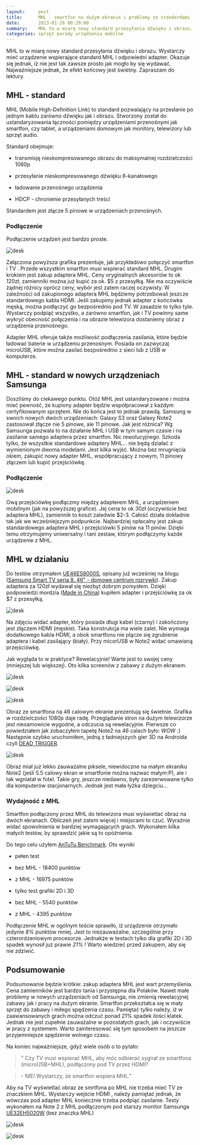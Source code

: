 ```yaml
---
layout:     post
title:      MHL - smartfon na dużym ekranie i problemy ze standardami (Samsung)
date:       2013-01-26 00:29:00
summary:    MHL to w miarę nowy standard przesyłania dźwięku i obrazu. Wystarczy mieć urządzenie wspierające standard MHL i odpowiedni adapter. Okazuje się jednak, iż nie jest tak zawsze prosto jak mogło by się wydawać. Najważniejsze jednak, że efekt końcowy jest świetny.  Zapraszam do lektury.MHL - standardMHL...
categories: sprzęt porady urządzenia mobilne
---
```




MHL to w miarę nowy standard przesyłania dźwięku i obrazu. Wystarczy mieć urządzenie wspierające standard MHL i odpowiedni adapter. Okazuje się jednak, iż nie jest tak zawsze prosto jak mogło by się wydawać. Najważniejsze jednak, że efekt końcowy jest świetny.  Zapraszam do lektury.



## MHL - standard


MHL (Mobile High-Definition Link) to standard pozwalający na przesłanie po jednym kablu zarówno dźwięku jak i obrazu. Stworzony został do ustandaryzowania łączności pomiędzy urządzeniami przenośnymi jak smartfon, czy tablet, a urządzeniami domowym jak monitory, telewizory lub sprzęt audio. 

Standard obejmuje:


  * transmisję nieskompresowanego obrazu do maksymalnej rozdzielczości 1080p


  * przesyłanie nieskompresowanego  dźwięku 8-kanałowego


  * ładowanie przenośnego urządzenia


  * HDCP - chronienie przesyłanych treści



Standardem jest złącze 5 pinowe w urządzeniach przenośnych.



### Podłączenie


Podłączenie urządzeń jest bardzo proste. 



![desk](https://raw.githubusercontent.com/djfoxer/djfoxer.github.io/master/_img/2013-1-26-_108_/g_-_608x405_-_-_38838x20130125212611_0.png)



Załączona powyższa grafika prezentuje, jak przykładowo połączyć smartfon i TV . Przede wszystkim smartfon musi wspierać standard MHL. Drugim krokiem jest zakup adaptera MHL. Ceny oryginalnych akcesoriów to ok 120zł, zamienniki można już kupić za ok. $5 z przesyłką. Nie ma oczywiście żądnej różnicy oprócz ceny, wybór jest zatem raczej oczywisty. W zależności od zakupionego adaptera MHL będziemy potrzebowali jeszcze standardowego kabla HDMI. Jeśli zakupimy jednak adapter z końcówka męską, można podłączyć go bezpośrednio pod TV. W zasadzie to tylko tyle. Wystarczy podpiąć wszystko, a zarówno smartfon, jak i  TV powinny same wykryć obecność połączenia i na obrazie telewizora dostaniemy obraz z urządzenia przenośnego.

Adapter MHL oferuje także możliwość podłączenia zasilania, które będzie ładować baterie w urządzeniu przenośnym. Posiada on zazwyczaj microUSB, które można zasilać bezpośrednio z sieci lub z USB w komputerze.



## MHL - standard w nowych urządzeniach Samsunga


Doszliśmy do ciekawego punktu. Otóż MHL jest ustandaryzowane i można mieć pewność, że kupiony adapter będzie współpracował z każdym certyfikowanym sprzętem. Nie do końca jest to jednak prawdą. Samsung w swoich nowych dwóch urządzeniach: Galaxy S3 oraz Galaxy Note2 zastosował złącze nie 5 pinowe, ale 11 pinowe. Jak jest różnica? Wg Samsunga pozwala to na działanie MHL i USB w tym samym czasie i na zasilanie samego adaptera przez smartfon. Nic rewolucyjnego. Szkoda tylko, że wszystkie standardowe adaptery MHL... nie będą działać z wymienionym dwoma modelami. 
Jest kilka wyjść. Można bez mrugnięcia okiem, zakupić nowy adapter MHL, współpracujący z nowym, 11 pinowy złączem lub kupić przejściówkę. 



### Podłączenie





![desk](https://raw.githubusercontent.com/djfoxer/djfoxer.github.io/master/_img/2013-1-26-_108_/g_-_608x405_-_-_38838x20130125212635_0.png)



Ową przejściówkę podłączmy między adapterem MHL, a urządzeniem mobilnym (jak na powyższej grafice). Jej cena to ok 30zł (oczywiście bez adaptera MHL), zamiennik to koszt zaledwie $2-3. Całość działa dokładnie tak jak we wcześniejszym podpunkcie. Najbardziej opłacalny jest zakup standardowego adaptera MHL i przejściówki 5 pinów na 11 pinów. Dzięki temu otrzymujemy uniwersalny  i tani zestaw, którym podłączymy każde urządzenie z MHL.



## MHL w działaniu



Do testów otrzymałem [UE46ES8000S](http://www.samsung.com/pl/consumer/tv-audio-video/televisions/led/UE46ES8000SXXH), opisany już wcześniej na blogu ([Samsung Smart TV seria 8. 46&quot; - domowe centrum rozrywki](http://www.dobreprogramy.pl/djfoxer/Samsung-Smart-TV-seria--domowe-centrum-rozrywki,38262.html)). Zakup adaptera za 120zł wydawał się niezbyt dobrym pomysłem. Dzięki podpowiedzi mordzia ([Made in China](http://www.dobreprogramy.pl/mordzio/Made-in-China,38447.html)) kupiłem adapter i przejściówkę za ok $7 z przesyłką. 



![desk](https://raw.githubusercontent.com/djfoxer/djfoxer.github.io/master/_img/2013-1-26-_108_/g_-_608x405_-_-_38838x20130125230606_0.jpg)



Na zdjęciu widać adapter, który posiada długi kabel (czarny) i zakończony jest złączem HDMI (męskie). Taka konstrukcja ma wiele zalet. Nie wymaga dodatkowego kabla HDMI, a obok smartfonu nie plącze się zgrubienie adaptera i kabel zasilający (biały). Przy micorUSB w Note2 widać omawianą przejściówkę.

Jak wygląda to w praktyce? Rewelacyjnie! Warte jest to swojej ceny (mniejszej lub większej).
Oto kilka screenów z zabawy z dużym ekranem.



![desk](https://raw.githubusercontent.com/djfoxer/djfoxer.github.io/master/_img/2013-1-26-_108_/g_-_608x405_-_-_38838x20130125230631_0.jpg)




![desk](https://raw.githubusercontent.com/djfoxer/djfoxer.github.io/master/_img/2013-1-26-_108_/g_-_608x405_-_-_38838x20130125230618_0.jpg)




![desk](https://raw.githubusercontent.com/djfoxer/djfoxer.github.io/master/_img/2013-1-26-_108_/g_-_608x405_-_-_38838x20130125230700_0.jpg)




Obraz ze smartfona na 46 calowym ekranie prezentują się świetnie. Grafika w rozdzielczości 1080p daje radę. Przeglądanie stron na dużym telewizorze jest niesamowicie wygodne, a  odczucia są rewelacyjnie. Pierwsze co powiedziałem jak zobaczyłem tapetę Note2 na 46 calach było:  *WOW*  :) Następnie szybko uruchomiłem, jedną z ładniejszych gier 3D na Androida czyli [DEAD TRIGGER](https://play.google.com/store/apps/details?id=com.madfingergames.deadtrigger&amp;hl=pl). 



![desk](https://raw.githubusercontent.com/djfoxer/djfoxer.github.io/master/_img/2013-1-26-_108_/g_-_608x405_-_-_38838x20130125230644_0.jpg)



Obraz miał już lekko zauważalne piksele, niewidoczne na małym ekraniku Note2 (jeśli 5.5 calowy ekran w smartfonie można nazwać małym:P), ale i tak wgniatał w fotel. Takie gry, jeszcze niedawno, były zarezerwowane tylko dla komputerów stacjonarnych. Jednak jest mała łyżka dziegciu...



### Wydajność z MHL


Smartfon podłączony przez MHL do telewizora musi wyświetlać obraz na dwóch ekranach. Obliczeń jest zatem więcej i miejscami to czuć. Wyraźnie widać spowolnienia w bardziej wymagających grach. Wykonałem kilka małych testów, by sprawdzić jakie są to opóźnienia.

Do tego celu użyłem [AnTuTu Benchmark](https://play.google.com/store/apps/details?id=com.antutu.ABenchMark&amp;hl=pl). Oto wyniki


  * pełen test



  * bez MHL - 18400 punktów


  * z MHL - 16975 punktów







  * tylko test grafiki 2D i 3D



  * bez MHL - 5540 punktów


  * z MHL - 4395 punktów









Podłączenie MHL w ogólnym teście sprawiło, iż urządzenie otrzymało jedynie  *8%*  punktów mniej. Jest to niezauważalne, szczególnie przy czterordzeniowym procesorze. Jednakże w testach tylko dla grafiki 2D i 3D spadek wynosił już prawie  *21%* ! Warto wiedzieć przed zakupem, aby się nie zdziwić. 



## Podsumowanie


Podsumowanie będzie krótkie: zakup adaptera MHL jest wart przemyślenia. Cena zamienników jest bardzo tania i przystępna dla Polaków. Nawet małe problemy w nowych urządzeniach od Samsunga, nie zmienią rewelacyjnej zabawy jak i pracy na dużym ekranie. Smartfon przekształca się w mały sprzęt do zabawy i miłego spędzenia czasu. Pamiętać tylko należy, iż w zaawansowanych grach można odczuć ponad 21% spadek ilości klatek. Jednak nie jest zupełnie zauważalne w pozostałych grach, jak i oczywiście w pracy z systemem. Warto zainteresować się tym sposobem na jeszcze przyjemniejsze spędzenie wolnego czasu.

Na koniec najważniejsze, gdyż wiele osób o to pytało:
<blockquote>
<p>&quot; Czy TV musi wspierać MHL, aby móc odbierać sygnał ze smartfona (microUSB+MHL), podłączony pod TV przez HDMI?</p>
</blockquote>
<blockquote>
<p>- NIE! Wystarczy, że smartfon wspiera MHL.&quot;</p>
</blockquote>

Aby na TV wyświetlać obraz ze smrtfona po MHL nie trzeba mieć TV ze znaczkiem MHL. Wystarczy wejście HDMI , należy pamiętać jednak, że wówczas pod adapter MHL koniecznie trzeba podpiąć zasilanie. Testy wykonałem na Note 2 z MHL podłączonym pod starszy monitor Samsunga [UE32EH5020W](http://www.samsung.com/pl/support/model/UE32EH5020WXXH) (bez znaczka MHL)



![desk](https://raw.githubusercontent.com/djfoxer/djfoxer.github.io/master/_img/2013-1-26-_108_/g_-_608x405_-_-_38838x20130603214550_0.jpg)



![desk](https://raw.githubusercontent.com/djfoxer/djfoxer.github.io/master/_img/2013-1-26-_108_/g_-_608x405_-_-_38838x20130603214555_0.jpg)

